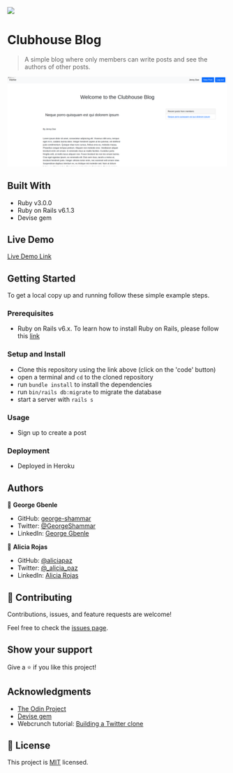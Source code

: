 ![](https://img.shields.io/badge/Microverse-blueviolet)

# Clubhouse Blog

> A simple blog where only members can write posts and see the authors of other posts.

![screenshot](./Screenshot.png)


## Built With

- Ruby v3.0.0
- Ruby on Rails v6.1.3
- Devise gem

## Live Demo

[Live Demo Link](https://livedemo.com)


## Getting Started

To get a local copy up and running follow these simple example steps.

### Prerequisites

- Ruby on Rails v6.x. To learn how to install Ruby on Rails, please follow this [link](https://guides.rubyonrails.org/getting_started.html)

### Setup and Install

- Clone this repository using the link above (click on the 'code' button)
- open a terminal and `cd` to the cloned repository
- run `bundle install` to install the dependencies
- run `bin/rails db:migrate` to migrate the database
- start a server with `rails s`

### Usage

- Sign up to create a post

### Deployment

- Deployed in Heroku

## Authors

👤 **George Gbenle**

- GitHub: [george-shammar](https://github.com/george-shammar)
- Twitter: [@GeorgeShammar](https://twitter.com/GeorgeShammar)
- LinkedIn: [George Gbenle](https://www.linkedin.com/in/georgegbenle/)

👤 **Alicia Rojas**

- GitHub: [@aliciapaz](https://github.com/aliciapaz)
- Twitter: [@_alicia_paz](https://twitter.com/_alicia_paz)
- LinkedIn: [Alicia Rojas](https://www.linkedin.com/in/aliciapazrojas/)

## 🤝 Contributing

Contributions, issues, and feature requests are welcome!

Feel free to check the [issues page](https://github.com/aliciapaz/members-only-clubhouse/issues).

## Show your support

Give a ⭐️ if you like this project!

## Acknowledgments

- [The Odin Project](https://www.theodinproject.com/courses/ruby-on-rails/lessons/authentication)
- [Devise gem](https://github.com/heartcombo/devise)
- Webcrunch tutorial: [Building a Twitter clone](https://github.com/justalever/devise_sign_in_with_twitter)


## 📝 License

This project is [MIT](LICENSE) licensed.